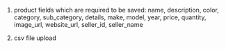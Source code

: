 1. product fields which are required to be saved: 
name, description, color, category, sub_category, details, make, model, year, price, quantity, image_url, website_url, seller_id, seller_name

2. csv file upload 